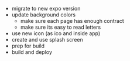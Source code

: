 -   migrate to new expo version
-   update background colors
    -   make sure each page has enough contract
    -   make sure its easy to read letters
-   use new icon (as ico and inside app)
-   create and use splash screen
-   prep for build
-   build and deploy
